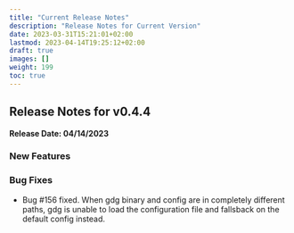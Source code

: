 ```yaml
---
title: "Current Release Notes"
description: "Release Notes for Current Version"
date: 2023-03-31T15:21:01+02:00
lastmod: 2023-04-14T19:25:12+02:00
draft: true
images: []
weight: 199
toc: true
---
```


##  Release Notes for v0.4.4
**Release Date: 04/14/2023**


### New Features



### Bug Fixes

  - Bug #156 fixed.  When gdg binary and config are in completely different paths, gdg is unable to load the configuration file and fallsback on the default config instead.
